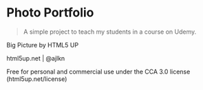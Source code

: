 # Photo Portfolio 

> A simple project to teach my students in a course on Udemy.


Big Picture by HTML5 UP

html5up.net | @ajlkn

Free for personal and commercial use under the CCA 3.0 license (html5up.net/license)
